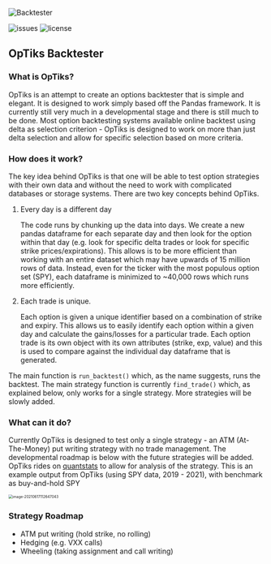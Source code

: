 

![Backtester](X:\GitHub\optiks-bt\resources\logo.png)

![issues](https://img.shields.io/github/issues/zachlim98/optiks-bt) ![license](https://img.shields.io/github/license/zachlim98/optiks-bt)



## OpTiks Backtester

### What is OpTiks?

OpTiks is an attempt to create an options backtester that is simple and elegant. It is designed to work simply based off the Pandas framework. It is currently still very much in a developmental stage and there is still much to be done. Most option backtesting systems available online backtest using delta as selection criterion - OpTiks is designed to work on more than just delta selection and allow for specific selection based on more criteria. 

### How does it work?

The key idea behind OpTiks is that one will be able to test option strategies with their own data and without the need to work with complicated databases or storage systems. There are two key concepts behind OpTiks.

1. Every day is a different day

   The code runs by chunking up the data into days. We create a new pandas dataframe for each separate day and then look for the option within that day (e.g. look for specific delta trades or look for specific strike prices/expirations). This allows is to be more efficient than working with an entire dataset which may have upwards of 15 million rows of data. Instead, even for the ticker with the most populous option set (SPY), each dataframe is minimized to ~40,000 rows which runs more efficiently. 

2. Each trade is unique.

   Each option is given a unique identifier based on a combination of strike and expiry. This allows us to easily identify each option within a given day and calculate the gains/losses for a particular trade. Each option trade is its own object with its own attributes (strike, exp, value) and this is used to compare against the individual day dataframe that is generated. 

The main function is `run_backtest()` which, as the name suggests, runs the backtest. The main strategy function is currently `find_trade()` which, as explained below, only works for a single strategy. More strategies will be slowly added. 

### What can it do?

Currently OpTiks is designed to test only a single strategy - an ATM (At-The-Money) put writing strategy with no trade management. The developmental roadmap is below with the future strategies will be added. OpTiks rides on [quantstats](https://github.com/ranaroussi/quantstats) to allow for analysis of the strategy. This is an example output from OpTiks (using SPY data, 2019 - 2021), with benchmark as buy-and-hold SPY

<img src="C:\Users\Zachary\AppData\Roaming\Typora\typora-user-images\image-20210617112647043.png" alt="image-20210617112647043" style="zoom: 50%;" />

### Strategy Roadmap

- ATM put writing (hold strike, no rolling)
- Hedging (e.g. VXX calls)
- Wheeling (taking assignment and call writing)